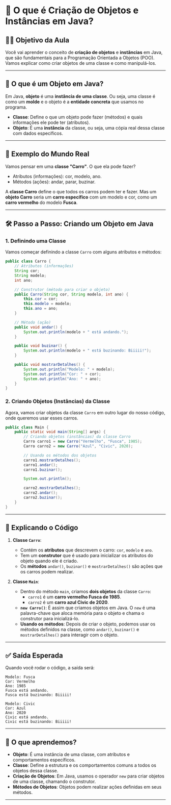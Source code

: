 
# 🔰 O que é Criação de Objetos e Instâncias em Java?

## 👨‍🏫 Objetivo da Aula

Você vai aprender o conceito de **criação de objetos** e **instâncias** em Java, que são fundamentais para a Programação Orientada a Objetos (POO). Vamos explicar como criar objetos de uma classe e como manipulá-los.

---

## 📌 O que é um Objeto em Java?

Em Java, **objeto** é uma **instância de uma classe**. Ou seja, uma classe é como um **molde** e o objeto é a **entidade concreta** que usamos no programa. 

- **Classe**: Define o que um objeto pode fazer (métodos) e quais informações ele pode ter (atributos).
- **Objeto**: É uma **instância** da classe, ou seja, uma cópia real dessa classe com dados específicos.

---

## 🧠 Exemplo do Mundo Real

Vamos pensar em uma **classe "Carro"**. O que ela pode fazer?

- Atributos (informações): cor, modelo, ano.
- Métodos (ações): andar, parar, buzinar.

A **classe Carro** define o que todos os carros podem ter e fazer. Mas um **objeto Carro** seria um **carro específico** com um modelo e cor, como um **carro vermelho** do modelo **Fusca**.

---

## 🛠️ Passo a Passo: Criando um Objeto em Java

### 1. Definindo uma Classe

Vamos começar definindo a classe `Carro` com alguns atributos e métodos:

```java
public class Carro {
    // Atributos (informações)
    String cor;
    String modelo;
    int ano;

    // Construtor (método para criar o objeto)
    public Carro(String cor, String modelo, int ano) {
        this.cor = cor;
        this.modelo = modelo;
        this.ano = ano;
    }

    // Método (ação)
    public void andar() {
        System.out.println(modelo + " está andando.");
    }

    public void buzinar() {
        System.out.println(modelo + " está buzinando: Biiiii!");
    }

    public void mostrarDetalhes() {
        System.out.println("Modelo: " + modelo);
        System.out.println("Cor: " + cor);
        System.out.println("Ano: " + ano);
    }
}
```

### 2. Criando Objetos (Instâncias) da Classe

Agora, vamos criar objetos da classe `Carro` em outro lugar do nosso código, onde queremos usar esses carros.

```java
public class Main {
    public static void main(String[] args) {
        // Criando objetos (instâncias) da classe Carro
        Carro carro1 = new Carro("Vermelho", "Fusca", 1985);
        Carro carro2 = new Carro("Azul", "Civic", 2020);

        // Usando os métodos dos objetos
        carro1.mostrarDetalhes();
        carro1.andar();
        carro1.buzinar();

        System.out.println();

        carro2.mostrarDetalhes();
        carro2.andar();
        carro2.buzinar();
    }
}
```

---

## 📘 Explicando o Código

1. **Classe `Carro`**:
   - Contém os **atributos** que descrevem o carro: `cor`, `modelo` e `ano`.
   - Tem um **construtor** que é usado para inicializar os atributos do objeto quando ele é criado.
   - Os **métodos** `andar()`, `buzinar()` e `mostrarDetalhes()` são ações que os carros podem realizar.

2. **Classe `Main`**:
   - Dentro do método `main`, criamos **dois objetos** da classe `Carro`:
     - `carro1` é um **carro vermelho Fusca de 1985**.
     - `carro2` é um **carro azul Civic de 2020**.
   - **`new Carro()`**: É assim que criamos objetos em Java. O `new` é uma palavra-chave que aloca memória para o objeto e chama o construtor para inicializá-lo.
   - **Usando os métodos**: Depois de criar o objeto, podemos usar os métodos definidos na classe, como `andar()`, `buzinar()` e `mostrarDetalhes()` para interagir com o objeto.

---

## ✅ Saída Esperada

Quando você rodar o código, a saída será:

```
Modelo: Fusca
Cor: Vermelho
Ano: 1985
Fusca está andando.
Fusca está buzinando: Biiiii!

Modelo: Civic
Cor: Azul
Ano: 2020
Civic está andando.
Civic está buzinando: Biiiii!
```

---

## 📘 O que aprendemos?

- **Objeto**: É uma instância de uma classe, com atributos e comportamentos específicos.
- **Classe**: Define a estrutura e os comportamentos comuns a todos os objetos dessa classe.
- **Criação de Objetos**: Em Java, usamos o operador `new` para criar objetos de uma classe, chamando o construtor.
- **Métodos de Objetos**: Objetos podem realizar ações definidas em seus métodos.

---

